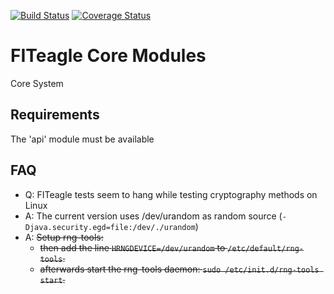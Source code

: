 [![Build Status](https://travis-ci.org/FITeagle/core.svg?branch=master)](https://travis-ci.org/FITeagle/core)
[![Coverage Status](https://coveralls.io/repos/FITeagle/core/badge.svg)](https://coveralls.io/r/FITeagle/core)

FITeagle Core Modules
=====================

Core System

Requirements
---

  The 'api' module must be available


FAQ
---
* Q: FITeagle tests seem to hang while testing cryptography methods on Linux
* A: The current version uses /dev/urandom as random source (```-Djava.security.egd=file:/dev/./urandom```)
* A: ~~Setup rng-tools:~~
  * ~~then add the line ```HRNGDEVICE=/dev/urandom``` to ```/etc/default/rng-tools```.~~
  * ~~afterwards start the rng-tools daemon: ```sudo /etc/init.d/rng-tools start```.~~
